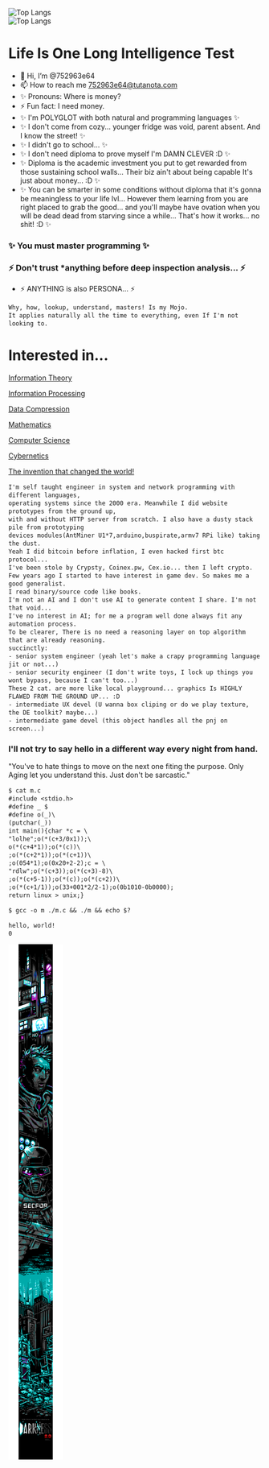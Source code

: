 ![Top Langs](https://github-readme-stats.vercel.app/api?username=752963e64&show_icons=true&hide=prs)
<br/>
![Top Langs](https://github-readme-stats.vercel.app/api/top-langs/?username=752963e64&show_icons=true&card_width=445&layout=compact)

# Life Is One Long Intelligence Test

- 👋 Hi, I’m @752963e64
- 📫 How to reach me 752963e64@tutanota.com
- ✨ Pronouns: Where is money?
- ⚡ Fun fact: I need money.
- ✨ I'm POLYGLOT with both natural and programming languages ✨
- ✨ I don't come from cozy... younger fridge was void, parent absent. And I know the street! ✨
- ✨ I didn't go to school... ✨
- ✨ I don't need diploma to prove myself I'm DAMN CLEVER :D ✨
- ✨ Diploma is the academic investment you put to get rewarded from those sustaining school walls... Their biz ain't about being capable It's just about money... :D ✨
- ✨ You can be smarter in some conditions without diploma that it's gonna be meaningless to your life lvl... However them learning from you are right placed to grab the good... and you'll maybe have ovation when you will be dead dead from starving since a while... That's how it works... no shit! :D ✨

### ✨ You must master programming ✨

### ⚡ Don't trust *anything before deep inspection analysis... ⚡

- ⚡ ANYTHING is also PERSONA... ⚡

```
Why, how, lookup, understand, masters! Is my Mojo.
It applies naturally all the time to everything, even If I'm not looking to.
```

# Interested in...

[Information Theory](https://en.wikipedia.org/wiki/Information_theory)

[Information Processing](https://en.wikipedia.org/wiki/Information_technology)

[Data Compression](https://en.wikipedia.org/wiki/Data_compression)

[Mathematics](https://en.wikipedia.org/wiki/Mathematics)

[Computer Science](https://en.wikipedia.org/wiki/Computer_science)

[Cybernetics](https://en.wikipedia.org/wiki/Cybernetics)

[The invention that changed the world!](https://www.youtube.com/watch?v=pQ2dI_B_Ycg)


```
I'm self taught engineer in system and network programming with different languages,
operating systems since the 2000 era. Meanwhile I did website prototypes from the ground up,
with and without HTTP server from scratch. I also have a dusty stack pile from prototyping
devices modules(AntMiner U1*7,arduino,buspirate,armv7 RPi like) taking the dust.
Yeah I did bitcoin before inflation, I even hacked first btc protocol...
I've been stole by Crypsty, Coinex.pw, Cex.io... then I left crypto.
Few years ago I started to have interest in game dev. So makes me a good generalist.
I read binary/source code like books.
I'm not an AI and I don't use AI to generate content I share. I'm not that void...
I've no interest in AI; for me a program well done always fit any automation process.
To be clearer, There is no need a reasoning layer on top algorithm that are already reasoning.
succinctly:
- senior system engineer (yeah let's make a crapy programming language jit or not...)
- senior security engineer (I don't write toys, I lock up things you wont bypass, because I can't too...)
These 2 cat. are more like local playground... graphics Is HIGHLY FLAWED FROM THE GROUND UP... :D
- intermediate UX devel (U wanna box cliping or do we play texture, the DE toolkit? maybe...)
- intermediate game devel (this object handles all the pnj on screen...)
```

### I'll not try to say hello in a different way every night from hand.

"You've to hate things to move on the next one fiting the purpose. Only Aging let you understand this. Just don't be sarcastic."

```
$ cat m.c
#include <stdio.h>
#define _ $
#define o(_)\
(putchar(_))
int main(){char *c = \
"lolhe";o(*(c+3/0x1));\
o(*(c+4*1));o(*(c))\
;o(*(c+2*1));o(*(c+1))\
;o(054*1);o(0x20+2-2);c = \
"rdlw";o(*(c+3));o(*(c+3)-8)\
;o(*(c+5-1));o(*(c));o(*(c+2))\
;o(*(c+1/1));o(33+001*2/2-1);o(0b1010-0b0000);
return linux > unix;}
```

```
$ gcc -o m ./m.c && ./m && echo $?
```

```
hello, world!
0
```

![darkness2.0 Honeybadger](./ungenannt-darkness.ans.png)

<!---
752963e64/752963e64 is a ✨ special ✨ repository because its `README.md` (this file) appears on your GitHub profile.
You can click the Preview link to take a look at your changes.
--->
